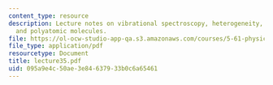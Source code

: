```yaml
---
content_type: resource
description: Lecture notes on vibrational spectroscopy, heterogeneity, anharmonicity,
  and polyatomic molecules.
file: https://ol-ocw-studio-app-qa.s3.amazonaws.com/courses/5-61-physical-chemistry-fall-2007/095a9e4c50ae3e84637933b0c6a65461_lecture35.pdf
file_type: application/pdf
resourcetype: Document
title: lecture35.pdf
uid: 095a9e4c-50ae-3e84-6379-33b0c6a65461
---
```

